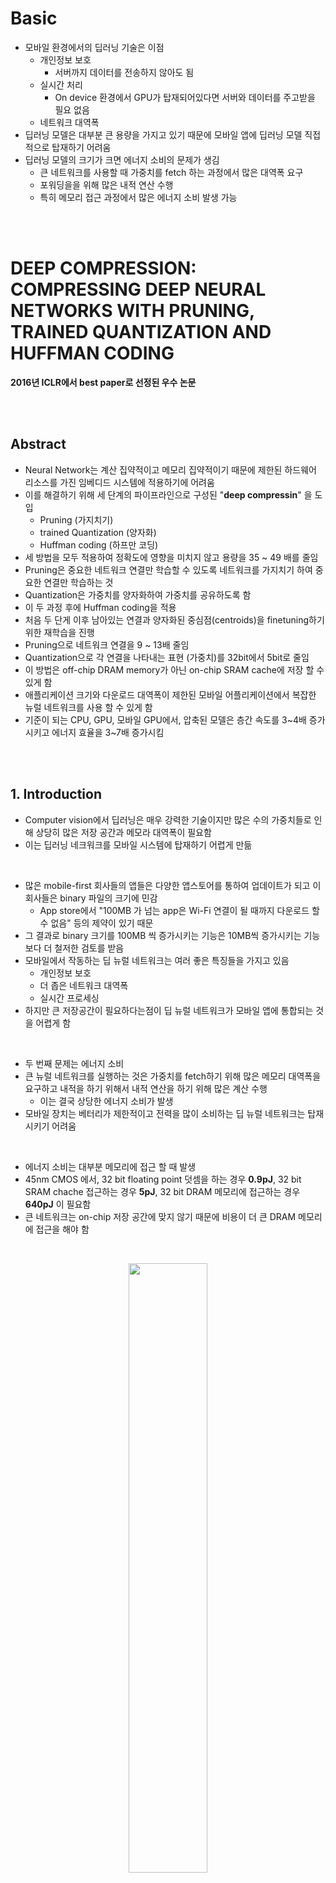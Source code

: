 # Basic
- 모바일 환경에서의 딥러닝 기술은 이점 
    - 개인정보 보호
        - 서버까지 데이터를 전송하지 않아도 됨
    - 실시간 처리
        - On device 환경에서 GPU가 탑재되어있다면 서버와 데이터를 주고받을 필요 없음
    - 네트워크 대역폭 
- 딥러닝 모델은 대부분 큰 용량을 가지고 있기 때문에 모바일 앱에 딥러닝 모델 직접적으로 탑재하기 어려움
- 딥러닝 모델의 크기가 크면 에너지 소비의 문제가 생김
    - 큰 네트워크를 사용할 때 가중치를 fetch 하는 과정에서 많은 대역폭 요구
    - 포워딩을을 위해 많은 내적 연산 수행
    - 특히 메모리 접근 과정에서 많은 에너지 소비 발생 가능 

<br>
<br>

# DEEP COMPRESSION: COMPRESSING DEEP NEURAL NETWORKS WITH PRUNING, TRAINED  QUANTIZATION AND HUFFMAN CODING
**2016년 ICLR에서 best paper로 선정된 우수 논문**

<br>
<br>

## Abstract
- Neural Network는 계산 집약적이고 메모리 집약적이기 때문에 제한된 하드웨어 리소스를 가진 임베디드 시스템에 적용하기에 어려움
- 이를 해결하기 위해 세 단계의 파이프라인으로 구성된 "**deep compressin**" 을 도입
    - Pruning (가지치기)
    - trained Quantization (양자화)
    - Huffman coding (하프만 코딩)
- 세 방법을 모두 적용하여 정확도에 영향을 미치지 않고 용량을 35 ~ 49 배를 줄임
- Pruning은 중요한 네트워크 연결만 학습할 수 있도록 네트워크를 가지치기 하여 중요한 연결만 학습하는 것
- Quantization은 가중치를 양자화하여 가중치를 공유하도록 함
- 이 두 과정 후에 Huffman coding을 적용
- 처음 두 단게 이후 남아있는 연결과 양자화된 중심점(centroids)을 finetuning하기 위한 재학습을 진행
- Pruning으로 네트워크 연결을 9 ~ 13배 줄임
- Quantization으로 각 연결을 나타내는 표현 (가중치)를 32bit에서 5bit로 줄임
- 이 방법은 off-chip DRAM memory가 아닌 on-chip SRAM cache에 저장 할 수 있게 함
- 애플리케이션 크기와 다운로드 대역폭이 제한된 모바일 어플리케이션에서 복잡한 뉴럴 네트워크를 사용 할 수 있게 함
- 기준이 되는 CPU, GPU, 모바일 GPU에서, 압축된 모델은 층간 속도를 3~4배 증가시키고 에너지 효율을 3~7배 증가시킴

<br>
<br>

## 1. Introduction
- Computer vision에서 딥러닝은 매우 강력한 기술이지만 많은 수의 가중치들로 인해 상당히 많은 저장 공간과 메모라 대역폭이 필요함
- 이는 딥러닝 네크워크를 모바일 시스템에 탑재하기 어렵게 만듦

<br>

- 많은 mobile-first 회사들의 앱들은 다양한 앱스토어를 통하여 업데이트가 되고 이 회사들은 binary 파일의 크기에 민감
    - App store에서 "100MB 가 넘는 app은 Wi-Fi 연결이 될 때까지 다운로드 할 수 없음" 등의 제약이 있기 때문 
- 그 결과로 binary 크기를 100MB 씩 증가시키는 기능은 10MB씩 증가시키는 기능보다 더 철저한 검토를 받음 
- 모바일에서 작동하는 딥 뉴럴 네트워크는 여러 좋은 특징들을 가지고 있음
    - 개인정보 보호
    - 더 좁은 네트워크 대역폭
    - 실시간 프로세싱
- 하지만 큰 저장공간이 필요하다는점이 딥 뉴럴 네트워크가 모바일 앱에 통합되는 것을 어렵게 함 

<br>

- 두 번째 문제는 에너지 소비
- 큰 뉴럴 네트워크를 실행하는 것은 가중치를 fetch하기 위해 많은 메모리 대역폭을 요구하고 내적을 하기 위해서 내적 연산을 하기 위해 많은 계산 수행
    - 이는 결국 상당한 에너지 소비가 발생
- 모바일 장치는 베터리가 제한적이고 전력을 많이 소비하는 딥 뉴럴 네트워크는 탑재시키기 어려움

<br>

- 에너지 소비는 대부분 메모리에 접근 할 때 발생  
- 45nm CMOS 에서, 32 bit floating point 덧셈을 하는 경우  **0.9pJ**, 32 bit SRAM chache 접근하는 경우 **5pJ**, 32 bit DRAM 메모리에 접근하는 경우 **640pJ** 이 필요함 
- 큰 네트워크는 on-chip 저장 공간에 맞지 않기 때문에 비용이 더 큰 DRAM 메모리에 접근을 해야 함

<br>

<p align=center><img src="./images/2/1.jpeg" width=50%></p>

<br>

- 이 연구의 목표는 모바일 장치에 딥러닝 모델을 탑재시켜 추론이 가능할 수 있도록 저장 공간과 에너지 소비를 줄이는 것

<br>
<p align=center><img src="./images/2/31.png" width=80%></p>
<br>

- 이를 위하여 "deep compression" 제안
    - 정확도를 보존하고 뉴럴 네트워크의 저장 공간을 줄이기 위한 3 단계의 파이프라인 방식
- 불필요한 연결을 제거하고 주요한 연결만 남기는 Pruning (가지치기)
- 가중치를 Quantization (양자화) 하여 많은 연결들이 같은 가중치를 공유
    - 그로 인해서 코드북(codebook, 유효한 가중치)과 index들만 저장하면 됨
- 마지막으로 Huffman coding으로 편향적으로 분포된 가중치들의 이점을 얻음

<br>

- Pruning과 Quantization을 통해서 두 과정이 서로 방해없이 네트워크를 높은 압축률로 압축할 수 있다는 것을 알아냄
- 이 과정을 통해 네트워크를 압축하면 모든 가중치들을 on-chip cache에서 이용가능

<br>
<br>

## 2. Network Pruning

<br>
<p align=center><img src="./images/2/30.png" width=50%></p>
<br>

- Pruning(가지치기)을 사용하면 네트워크 복잡도를 감소시키고 과적합을 막을 수 있음
- 2015년 연구에서 최신의 CNN 모델에서 pruning 기법을 사용하더라도 정확도의 손실이 없음을 확인
- Pruning 과정 
    1. 일반적인 네트워크 학습을 진행
    2. 모든 연결(가중치 값)에서 가중치 값이 특정 threshold 값보다 작은 경우 연결들을 가지치기
        - 3보다 작은 경우 

        <br>
        <p align=center><img src="./images/2/2.png" width=50%><p>
        <br>

    3. 남아있는 희소(sparse)한 연결들의 가중치 값들을 얻기 위해 네트워크 재학습
- Pruning은 AlexNet의 파라미터를 9배, VGG16의 파라미터를 13배 감소시킴

<br>

- Pruning의 결과로 나온 sparse 구조를 CSR(Compressed Sparse Row) 또는 CSC(Compressed Sparse Column) 형식으로 저장 

    - COO (Coordinate Format)
        - 행렬에 포함된 0이 아닌 값을 가진 데이터에 대하여 행과 열의 위치 정보를 기록 
        - 0 이 아닌 원소의 수가 a개 일 때 3a 만큼의 원소 필요

    <br>
    <p align=center><img src="./images/2/3.png" width=50%><p>
    <br>

    - CSR (Compressed Sparse Row)
        - 행의 압축 정보인 Row Pointer 를 이용하여 표현
        - 2a + (n+1) 만큼의 원소 필요, a는 0이 아닌 원소 수, n은 행의 길이
        - 일반적으로 COO 보다 메모리가 적게 사용 됨
        - Row Pointer에 접근해서 각 행에 0이 아닌 원소의 수가 몇 개 인지 알 수 있음

    <br>
    <p align=center><img src="./images/2/4.png" width=50%><p>
    <br>
    
    - CSC (Compressed Sparse Column)
        - 열의 압축 정보를 이용한다는 점만 제외하고 CSR과 같음

<br>

- 절대적인 위치를 저장하는 대신 index의 차이를 저장
- 이 차이를 convolution layer에 8비트, fc layer에 5비트로 인코딩
- 인코딩 범위보다 큰 index 차이가 생기는 경우 zero padding solution을 이용
    - 차이 값을 저장하기 위해 3bits만을 사용할 때, 그 차이가 3bits 보다 크면 패딩 삽입

    <br>
    <p align=center><img src="./images/2/5.png" width=50%></p>
    <br>

    - index 4에 위치한 원소와 index 15에 위치한 원소의 거리가 8보다 크기 때문에 중간에 0을 삽입하여 3bit로 표현 가능하게 만들어줌

<br>
<br>

## 3. Trained Quantization and Weight Sharing
- Quantization (양자화) 과정과 가중치 공유를 통하여 각 가중치를 나타내는 bit 수를 줄여 가치지기를 한 네트워크를 더 압축 가능 
- 여러 연결(가중치)들이 같은 가중치 값을 공유하게 만들면서 우리가 저장할 유효한 가중치의 수를 제한하고 이 공유된 가중치들을 fine-tuning 함 

<br>
<p align=center><img src="./images/2/6.png" width=50%></p>
<br>


- 4개의 input 4개의 output이 존재하면 총 16개의 가중치 존재하고 각 가중치들은 32 bit로 표현
- 16개의 가중치들은 4개의 클러스터로 묶음
    - 위의 그림에서 4가지 색으로 표현
- 같은 클러스터로 묶인 가중치들의 평균값을 구하고 이를 centroids (중심점)이라 하고 해당 클러스터에서 이 값들을 공유하여 사용
    - 즉, centroids = 중심점 = 공유 가중치 
- 각 가중치는 공유 가중치 테이블에 작은 index만 저장 

<br>
<p align=center><img src="images/2/13.png" width=50%></p>
<br>

- 중심점들을 업데이트 하기 위해, 각 가중치의 기울기들을 가중치의 클러스터에 맞게 할당하고 이 값들을 합쳐 하나의 값으로 만듦
- 합친 값을 학습률과 곱하고 그 값을 기존의 중심점, 즉 공유 가중치 값에서 뺌

<br>

- 압축률의 계산은 아래와 같은 식으로 진행
    
    <br>

    $$r=\frac{nb}{nlog_2{(k)}+kb}$$
    $$n:총 \ 가중치의 \ 수$$
    $$k:클러스터의 \ 수$$
    $$b:가중치를\ 나타내는\ bit\ 수$$

    <br>

    - 총 가중치 수 x 각 가중치를 나타내는 bit 수
    - 총 가중치 수 x 각 클러스터를 나타내는 bit 수 (index를 표현하기 위해 인코딩되는 bit 수)
    - 클러스터의 수 x 각 가중치를 나타내는 bit 수

<br>

- 압축률의 식을 위의 예제에 적용해보면 3.2의 압축률을 얻음

    <br>

    $$\frac{16\times 32}{16\times 2+4\times 32}=3.2$$

    <br>

- centroids 들은 계속 사용하는 것이 아니라 fine-tuning을 통해 업데이트

<br>
<br>

### 3.1 Weight Sharing
- 학습된 네트워크의 각각의 레이어의 공유되는 가중치를 정하기 위해서 K-means 클러스터링 방법을 이용
    - 같은 클러스터로 묶인 데이터는 같은 가중치를 공유
- 가중치는 같은 layer에서만 공유되며 layer들끼리 공유하지 않음

<br>

$$\underset{C}{argmin}\sum_{i=1}^{k}\sum_{w\in c_{i}}{\left| w-c_{i}\right|}$$

<br>

- n개의 가중치들 $W= \left\{ w_{1},w_{2}, ..., w_{n} \right\}$ 을 k개의 클러스터 $C= \left\{c_{1},c_{2}, ..., c_{k} \right\}$ 로 분류

<br>
<br>


### 3.2 Initialization of Shared Weights
- 중심점 = centroids = 공유 가중치 = 코드북(codebook)
- 중심점 초기화는 클러스터링 성능에 영향을 미치고, 이는 네트워크 예측 성능에도 영향을 줌
- 이 논문에서는 3가지 초기화 방법을 실험
    - Forgy(random)
    - Density-based
    - Linear
- 네트워크 가지치기 후에 가중치들은 bimodal(양봉) 분포를 가짐
    - 가중치의 크기가 특정값보다 작은 값들이 사라졌기 때문

<br>
<p align=center><img src="./images/2/12.png" width=50%></p>
<br>

- **Forgy**
    - 가중치 중에서 랜덤으로 k개를 선택하여 이것을 초기 중심점으로 사용
    - 2개의 피크를 가지고 있기 때문에 이 두 피크점 주변에 초기 중심점이 존재할 가능성 높음
    - 그림에서 노란색 점
- **Density-based**
    - 가중치의 CDF에서 y축에 대하여 동일한 간격으로 나누고 CDF에서 이에 대응하는 x축의 가중치값을 초기 중심점으로 사용
    - 이 방법은 초기 중심점들이 두 피크점들 근처로 초기 중심점이 더 밀집하게 존재하지만 Forgy 방법보다는 덜함
    - 그림에서 파란색 점 
- **Linear**
    - 가중치의 [min, max] 사이에서 동일한 간격으로 선택
    - 이 방법은 가중치 분포에 변하지 않고 앞의 두 방법보다 더 골고루 중심점들이 분포
    - 그림에서 빨간색 점

<br>

- 딥러닝에서는 자주 나오는 가중치보다 절대값이 큰 가중치가 더 중요한 역할을 수행하므로 빈도가 높은 가중치가 선택되는 것이 유리한 것이 아니라 절대값이 큰 가중치를 선택하는 것이 유리
- 하지만 큰 값의 가중치는 수가 적음
- Forgy와 density-based 는 절대값이 큰 중심점을 적게 가지므로 절대값이 큰 가중치를 표현하기 어려움
- Linear 초기화를 통하여 이 점을 해결하고 정확도를 높임
- 그림의 오른쪽의 초록색 x 점이 linear 로 선택된 점이고 이를 fine-tuning 한 값이 빨간색 점

<br>
<br>

### 3.3 Feed-Forward and Back-Propagation
- K-means 알고리즘을 이용하여 적절한 중심점을 찾았다고 하더라도 같은 클러스터는 중심점에 해당하는 값에 할당되므로 어느 정도 데이터 유실이 있을 수 있음 
- 중심점을 조금 더 적절한 값으로 fine-tuning 해주기 위해서 Forward를 하고 Backpropagation 
- Forward를 하고 Backpropagation을 통해 얻은 기울기를 구한 후, 각 클러스터마다 구해진 기울기를 종합하여 각각의 중심점을 어떤 방향으로 업데이트 할 것인지 결정
- 공유 가중치 테이블의 index는 각 연결에 대한 정보를 저장 
- Back-propagation 과정에서, 각 공유 가중치의 기울기는 계산되며 이를 바탕으로 값이 갱신됨  

<br>
<br>

## 4. Huffman Coding 
- 고정 길이 부호
    
    <br>
    <p align=center><img src="./images/2/18.png" width=50%></p>
    <br>

- Huffman coding
    1. 각 symbol을 그 출현 빈도와 함께 하나의 노드로 만듦

    <br>

    <p align=center><img src="./images/2/15.png" width=30%></p>
    
    <br>
    
    2. 모든 노드를 우선순위큐에 삽입
        - 가장 key값(출연 빈도)이 작은 노드가 왼쪽에 오는 것을 확인 
    
    <br>
    <p align=center><img src="./images/2/16.png" width=30%></p>
    <br>

    3. 우선순위 큐에 노드가 하나 남을 때 까지 아래 과정 반복
        1. 우선순위 큐에서 두개의 노드 추출
            - 가장 작은 두 노드를 꺼냄
        2. 두 개의 노드를 자식노드로 하는 새로운 노드를 생성하여 우선순위 큐에 삽입

    <br>
    <p align=center><img src="./images/2/17.png" width=50%></p>
    <br>

    4. 트리 구축이 완료된 후 각가의 노드의 위치까지 재귀적으로 조회하며 왼쪽 경로에 0, 오른쪽 경로에 1 부여

<br>
<p align=center><img src="./images/2/19.png" width=50%></p>
<br>

- Huffman code는 무손실 데이터 압축에 사용되는 optimal prefix code
- Source symbol (여기에서는 공유 가중치)을 인코딩하기위해 가변 길이의 코드워드(codeward) 사용
- 테이블은 각 symbol의 발생 확률에서 만들어짐
- 더 흔한 symbol 일수록 더 적은 bit수로 표현

<br>
<p align=center><img src="./images/2/14.png" width=50%></p>
<br>

- AlexNet의 마지막 fully-connected layer의 양자화된 가중치들의 확률 분포와 희소 행렬 index를 보여줌
- K를 32개로 설정 한다면 총 32개의 중심점(centroid)이 존재하고 특정한 중심점들이 많이 나오는 것을 확인 할 수 있음 
- 즉, 분포는 편향되어 있음 (biased distribution) 
    - 대부분의 양자화 된 가중치들은 두 피크 근처에 분포함
    - 희소 행렬의 index 차이는 거의 20을 초과하는 것은 거의 없음
- 만약 편향되어있지 않고 uniform하게 존재했다면 허프만 코딩을 이용해도 비트수를 줄이기 힘듦
- 위의 분포처럼 편향되게 존재한다면 정확도의 손실없이 압축 가능
- Huffman coding은 학습이 필요하지 않고 fine-tuning이 끝난 후에 offline으로 실행

<br>
<br>

## 5. Experiments
- 4개의 네트워크에 pruning, quantization, huffman encoded를 실행
    - 2개의 모델은 MNIST에 2개의 이미지는 ImageNet에 적용
- 제시하는 압축 파이프 라인을 이용하면 정확도의 성능 저하 없이 서로 다른 네트워크에서 네트워크 저장 공간을 35에서 49배까지 줄일 수 있음 

<br>
<p align=center><img src ="./images/2/20.png" width=50%></p>
<br>

- AlexNet은 240MB에서 6.9MB로 크기가 감소하고 이는 on-chip SRAM에 모델을 저장 가능하므로 DRAM에 저장하여 많은 에너지를 사용하는 것을 방지 할 수 있음 

<br>
<br>

### 5.1 LeNet-300-100 and LeNet-5 on MNIST
- LeNet-300-100은 2개의 hidden layer가 각각 300, 100개의 뉴런을 가지고 있는 fully-connected 네트워크
    - MNIST 데이터셋에 대하여 1.6%의 에러율
- LeNet-5는 2개의 convolution layer와 2개의 fully connected layer를 가진 네트워크
    - MNIST 데이터셋에 대하여 0.8%의 에러율

<br>
<p align=center><img src= "./images/2/21.png" width=50%></p>
<br>

- Table 2,3은 압축 파이프라인의 통계를 보여줌
- 압축률은 codebook과 sparse index의 오버헤드를 포함
- 대부분의 압축은 Pruning 과 Quantization에서 발생

<br>
<br>

### 5.2 AlexNet on ImageNet
- ImageNet으로 학습
    - 1.2M개 학습데이터, 50k개 검증데이터

<br>
<p align=center><img src="./images/2/22.png" width=50%></p>
<br>

- AlexNet Caffee 모델이 reference 모델
- 정확도에 영향을 미치지 않고 2.88% 압축
- 각 Convolution layer에 256개의 공유 가중치 존재하고 이는 8bit로 인코딩 됨
    - 즉, 공유가중치는 8bit로 표현됨
- 각 Fully-Connected layer에는 32개의 공유 가중치가 존재하고 이는 5bit로 인코딩
- Relative sparse index는 4bit로 인코딩

<br>
<br>

### 5.3 VGG-16 on ImageNet
- AlexNet의 결과를 확인하고, 더 크고 최신의 네트워크인 VGG-16을 ImageNet 데이터로 학습 
- VGG-16은 더 많은 convolution layer와 3개의 fully-connected layer로 구성

<br>
<p align=center><img src="./images/2/23.png" width=50%></p>
<br>

- VGG16 네트워크는 최대 49배 압축이 가능
- Convolution layer의 가중치는 8bit로, Fully-connected layer는 5bit로 표현 가능
- Index bit는 5bit 만큼 사용 
- 가장 용량이 큰 두 layer인 fc6, fc7은 압축률이 1.6%가 됨
- 이렇게 감소된 용량은 실시간 이미지 프로세싱에 중요한 역할을 함
    - 배치 프로세싱과 다르게 이미지 전반에 걸쳐 layer들의 재사용이 거의 없는 경우
- 빠른 Object detection에도 중요한 역할을 함 
    - 하나의 Conv pass가 많은 FC pass에 의해 사용되는 경우
- 압축의 결과로 on-chip SRAM에 모델 저장이 가능하고 적절한 대역폭 요구사항을 가짐
- 이러한 감소 없이는 대역폭 요구사항을 감당할 수 없음

<br>
<br>

## 6. Discussions
### 6.1 Pruning and Quantization Working Together

<br>
<p align=center><img src="./images/2/24.png" width=50%></p>
<br>

- Prunng과 Quantization을 각각 또는 같이 수행했을 때의 압축률에 따른 정확도를 확인 할 수 있음
- Pruning과 Quantization을 각각 실행하는 경우 압축률이 8% 보다 작아지게 되면 정확도가 급격하게 떨어지게 됨
- 하지만 두 방식을 동시에 적용하면 압축률이 3%가 되어도 정확도의 손실이 없음
- 맨 오른쪽의 SVD 결과를 확인하면 이는 비용이 비싸지만 압축률 또한 좋지 않음

<br>
<p align=center><img src="./images/2/25.png" width=50%></p>
<br>

- Conv layer(left), FC layer(middle), all layer(right)의 각 연결당 더 적은 bit수롤 사용할 수록 얼마나 정확도가 떨어지는지 보여줌 
- 각각의 그림은 top-1, top-5 정확도를 보여줌
- Quantization 만 적용한 경우와 Quantization과 Pruning을 같이 적용한 경우 둘의 차이는 거의 없음 
    - 이는 Pruning이 Quantization과 같이 잘 어우러짐을 보여줌

<br>

- Quantization은 Pruning 한 네트워크에서 잘 작동함
    - Pruning을 하지 않은 AlexNet은 Quantization할 6천만개의 가중치가 존재하고 Pruning한 AlexNet은 오직 6백 70만개의 가중치가 존재하지만 같은 중심점(centroids)를 가지는 경우 후자가 더 성능이 좋음

<br>

- Conv layer는 FC layer보다 정확도를 유지하기 위해 더 많은 bit 수가 필요
- Conv layer는 4bit 보다 적어지면 급격하게 정확도가 떨어지는 반면에 FC layer는 조금 더 robust 함

<br>
<br>

### 6.2 Centeroid Initialization

<br>
<p align=center><img src="./images/2/26.png" width=50%></p>
<br>

- 중심점 초기화 방법에 따른 정확도를 보여주고 네트워크는 2 ~ 8 비트로 양자화를 진행
- Linear 초기화는 3bit 일 때를 제외하고 모든 케이스에서 다른 방법보다 좋음 

<br>
<br>


### 6.3 Speedup and Energy Efficiency
- Deep Compression은 latency에 중점을 둔 모바일에서 실행되는 어플리케이션에 타겟팅함
    - 자율주행 자동차에 내장된 보행자 감지와 같은 실시간 추론과 같은
- 하나의 Batch가 모일 때까지 지연(latency)가 발생하기 때문에 성능과 에너지 효율을 측정할 때, 이 논문에서는 batch의 크기가 1인 경우를 고려 

<br>

- Fully connected layer는 모델 사이즈에 크게 영향을 주고 (90%) Deep Compression으로 가장 많이 압축이 됨 (VGG-16에서 96%의 가중치 가지치기)
- 압축되지 않은 Fast R-CNN 는 전체 시간의 38%까지 FC layer에서 소비됨
- 따라서 FC layer를 보면 에너지와 성능 측면에서 Deep Compression의 효과를 알수 있음
- 그래서 이 논문에서는 AlexNet과 VGG-16의 FC6, FC7, FC8을 기준으로 하기로 함
- Batch가 없는 경우, activation 벡터는 하나의 Column을 가진 벡터이기 때문에 계산은 각각 원본/가지치기된 모델에 대한 dense / sparse 행렬-벡터 곱으로 압축됨
- 논문을 연구할 당시의 CPU, GPU에 대한 BLAS 라이브러라는 간접 조회와 상대적인 인덱싱을 지원하지 않으므로 양자화된 모델을 벤치마킹 하지 않음

<br>

- 이 논문에서 세개의 다른 규격의 하드웨어로 비교
    - 데스크톱 프로세서 : NVIDIA GeForce GTX Titan X 
    - 데스크톱 프로세서 : the Intel Core i7 5930K
    - 모바일 프로세서 : NVIDIA Tegra K1

<br>
<p align=center><img src="./images/2/27.png" width=50%></p>
<br>

- CPU / GPU / TK1 의 Dense(pruning x)/ Pruning 네트워크에서의 계산 시간이 얼마나 단축되는지 보여줌
    - CPU에 맞춰 정규화
- Batch 크기가 1인 경우, 평균적으로 pruning을 하게되면 3 ~ 4배 정도 속도가 증가
    - 메모리 공간이 더 작고 데이터 전송 오버헤드를 줄일 수 있기 때문, 특히 cache 메모리에 저장되지 않은 큰 행렬같은 경우

<br>
<p align=center><img src ="./images/2/28.png" width=50%></p>
<br>

- 다른 하드웨에에서의 에너지 효율을 보여줌 
- 에너지 소비를 구하기 위해 전력 소비량과 계산 시간을 곱함
- Pruning 과정을 거치면 3 ~ 7 배 에너지를 더 적게 사용 가능

<br>
<br>


### 6.4 Ratio of Weights, Index and Codebook
- Pruning은 가중치 행렬을 조금더 sparse하게 만들기 때문에 0이 아닌 원소를 저장할 공간이 필요
- Quantization은 코드북(codebook)에 대한 저장 공간을 필요로 함


<br>
<p align=center><img src="./images/2/29.png" width=50%></p>
<br>

- 4개의 네트워크를 양자화할 때 3가지 요소를 부내하는 것을 보여줌
- 평균적으로 가중치와 sparse index는 5 비트들로 인코딩되기 때문에 각각 대략 50%의 확률로 존재
- 코드북 (Codebook)의 overhead는 매우 작음

<br>
<br>


## 9. Conclusion
- 이 논문에서 정확도에 영향을 미치지 않고 뉴럴 네트워크를 압축하는 "Deep Compression" 제공
- 이 방식은 중요하지 않은 연결을 가지치지(Pruning)하고 , 네트워크를 양자화 (Quantization)하여 가중치 공유를 하고, 그 후 하프만 코딩 (Huffman Coding)을 적용
- AlexNet과 같은 경우는 정확도 손실없이 가중치 저장 공간을 35배를 줄임
- VGG-16과 LeNet 네트워크에도 정확도의 하락없이 네트워크를 각각 49배, 39배 압축할 수 있음 
- 이는 모바일 앱에 네트워크를 올릴 수 있는 요구조건을 만족
- Deep Compression를 적용한 후에 off-chip DRAM(640pJ/access) 메모리가 아닌 on-chip SRAM cache(5pJ/access)에 저장 가능
- 모바일에서 네트워크가 돌아가서 딥러닝 네트워크를 더 에너지 효율적을 만듦
- 이 압축 방법은 복잡한 뉴럴 네트워크를 어플리케이션 크기와 다운로드 대역폭이 제한되어있는 모바일 어플리케이션에서도 용이하게 사용 할 수 있게 해줌